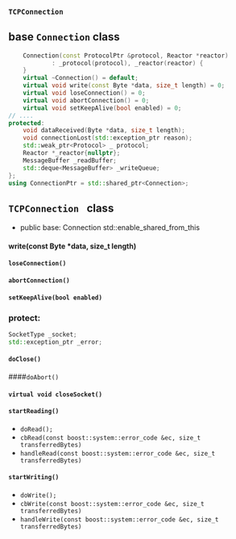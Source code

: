 ### `TCPConnection`





## base `Connection` class

```c++
    Connection(const ProtocolPtr &protocol, Reactor *reactor)
            : _protocol(protocol), _reactor(reactor) {
    }  
	virtual ~Connection() = default;
    virtual void write(const Byte *data, size_t length) = 0;
    virtual void loseConnection() = 0;
    virtual void abortConnection() = 0;
    virtual void setKeepAlive(bool enabled) = 0;
// ....
protected:
    void dataReceived(Byte *data, size_t length);
    void connectionLost(std::exception_ptr reason); 
    std::weak_ptr<Protocol> _ protocol;
    Reactor *_reactor{nullptr};
    MessageBuffer _readBuffer;
    std::deque<MessageBuffer> _writeQueue;
};
using ConnectionPtr = std::shared_ptr<Connection>;

```



## `TCPConnection ` class

- public base: Connection std::enable_shared_from_this<TCPConnection>

#### write(const Byte *data, size_t length)

#### `loseConnection()`

#### `abortConnection()`

#### `setKeepAlive(bool enabled)`

### protect:

```c++
SocketType _socket;
std::exception_ptr _error;
```

#### `doClose()`

####`doAbort()`

#### `virtual void closeSocket()`

#### `startReading()` 

- `doRead();`
- `cbRead(const boost::system::error_code &ec, size_t transferredBytes) `
- `handleRead(const boost::system::error_code &ec, size_t transferredBytes)`

#### `startWriting()`

- `doWrite();`
- `cbWrite(const boost::system::error_code &ec, size_t transferredBytes) `
- `handleWrite(const boost::system::error_code &ec, size_t transferredBytes)`